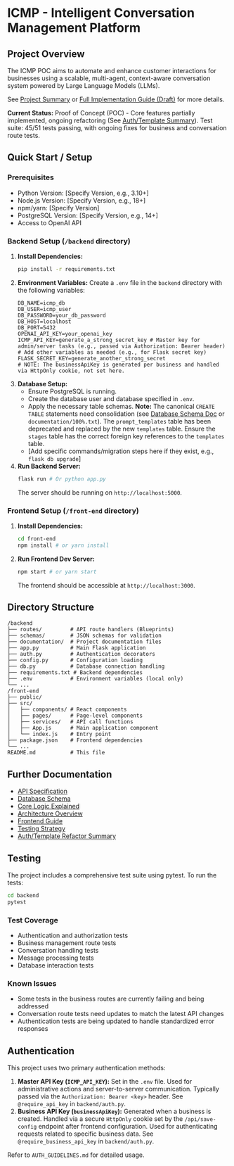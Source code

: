 # ICMP - Intelligent Conversation Management Platform

## Project Overview

The ICMP POC aims to automate and enhance customer interactions for businesses using a scalable, multi-agent, context-aware conversation system powered by Large Language Models (LLMs).

See [Project Summary](c:\icmp_events_api\archive_output\project_archive\sumary.txt) or [Full Implementation Guide (Draft)](documentation/100%.txt) for more details.

**Current Status:** Proof of Concept (POC) - Core features partially implemented, ongoing refactoring (See [Auth/Template Summary](documentation/auth_template_refactor_summary.md)). Test suite: 45/51 tests passing, with ongoing fixes for business and conversation route tests.

## Quick Start / Setup

### Prerequisites

*   Python Version: [Specify Version, e.g., 3.10+]
*   Node.js Version: [Specify Version, e.g., 18+]
*   npm/yarn: [Specify Version]
*   PostgreSQL Version: [Specify Version, e.g., 14+]
*   Access to OpenAI API

### Backend Setup (`/backend` directory)

1.  **Install Dependencies:**
    ```bash
    pip install -r requirements.txt
    ```
2.  **Environment Variables:** Create a `.env` file in the `backend` directory with the following variables:
    ```dotenv
    DB_NAME=icmp_db
    DB_USER=icmp_user
    DB_PASSWORD=your_db_password
    DB_HOST=localhost
    DB_PORT=5432
    OPENAI_API_KEY=your_openai_key
    ICMP_API_KEY=generate_a_strong_secret_key # Master key for admin/server tasks (e.g., passed via Authorization: Bearer header)
    # Add other variables as needed (e.g., for Flask secret key)
    FLASK_SECRET_KEY=generate_another_strong_secret
    # NOTE: The businessApiKey is generated per business and handled via HttpOnly cookie, not set here.
    ```
3.  **Database Setup:**
    *   Ensure PostgreSQL is running.
    *   Create the database user and database specified in `.env`.
    *   Apply the necessary table schemas. **Note:** The canonical `CREATE TABLE` statements need consolidation (see [Database Schema Doc](documentation/DATABASE_SCHEMA.md) or `documentation/100%.txt`). The `prompt_templates` table has been deprecated and replaced by the new `templates` table. Ensure the `stages` table has the correct foreign key references to the `templates` table.
    *   [Add specific commands/migration steps here if they exist, e.g., `flask db upgrade`]
4.  **Run Backend Server:**
    ```bash
    flask run # Or python app.py
    ```
    The server should be running on `http://localhost:5000`.

### Frontend Setup (`/front-end` directory)

1.  **Install Dependencies:**
    ```bash
    cd front-end
    npm install # or yarn install
    ```
2.  **Run Frontend Dev Server:**
    ```bash
    npm start # or yarn start
    ```
    The frontend should be accessible at `http://localhost:3000`.

## Directory Structure

```
/backend
├── routes/         # API route handlers (Blueprints)
├── schemas/        # JSON schemas for validation
├── documentation/  # Project documentation files
├── app.py          # Main Flask application
├── auth.py         # Authentication decorators
├── config.py       # Configuration loading
├── db.py           # Database connection handling
├── requirements.txt # Backend dependencies
├── .env            # Environment variables (local only)
└── ...
/front-end
├── public/
├── src/
│   ├── components/ # React components
│   ├── pages/      # Page-level components
│   ├── services/   # API call functions
│   ├── App.js      # Main application component
│   └── index.js    # Entry point
├── package.json    # Frontend dependencies
└── ...
README.md           # This file
```

## Further Documentation

*   [API Specification](documentation/API_SPECIFICATION.md)
*   [Database Schema](documentation/DATABASE_SCHEMA.md)
*   [Core Logic Explained](documentation/CORE_LOGIC_EXPLAINED.md)
*   [Architecture Overview](documentation/ARCHITECTURE.md)
*   [Frontend Guide](documentation/FRONTEND_GUIDE.md)
*   [Testing Strategy](documentation/TESTING_STRATEGY.md)
*   [Auth/Template Refactor Summary](documentation/auth_template_refactor_summary.md)

## Testing

The project includes a comprehensive test suite using pytest. To run the tests:

```bash
cd backend
pytest
```

### Test Coverage
- Authentication and authorization tests
- Business management route tests
- Conversation handling tests
- Message processing tests
- Database interaction tests

### Known Issues
- Some tests in the business routes are currently failing and being addressed
- Conversation route tests need updates to match the latest API changes
- Authentication tests are being updated to handle standardized error responses 

## Authentication

This project uses two primary authentication methods:

1.  **Master API Key (`ICMP_API_KEY`):** Set in the `.env` file. Used for administrative actions and server-to-server communication. Typically passed via the `Authorization: Bearer <key>` header. See `@require_api_key` in `backend/auth.py`.
2.  **Business API Key (`businessApiKey`):** Generated when a business is created. Handled via a secure `HttpOnly` cookie set by the `/api/save-config` endpoint after frontend configuration. Used for authenticating requests related to specific business data. See `@require_business_api_key` in `backend/auth.py`.

Refer to `AUTH_GUIDELINES.md` for detailed usage. 